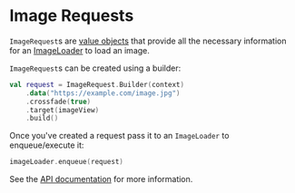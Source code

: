 # Image Requests

`ImageRequest`s are [value objects](https://publicobject.com/2019/06/10/value-objects-service-objects-and-glue/) that provide all the necessary information for an [ImageLoader](image_loaders.md) to load an image.

`ImageRequest`s can be created using a builder:

```kotlin
val request = ImageRequest.Builder(context)
    .data("https://example.com/image.jpg")
    .crossfade(true)
    .target(imageView)
    .build()
```

Once you've created a request pass it to an `ImageLoader` to enqueue/execute it:

```kotlin
imageLoader.enqueue(request)
```

See the [API documentation](../api/coil-core/coil3.request/-image-request/) for more information.
